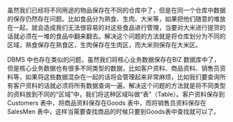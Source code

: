 虽然我们已经将不同用途的物品保存在不同的仓库中了，但是在同一个仓库中数据的保存仍然存在问题。比如食品分为熟食、生肉、大米等，如果把他们随意的堆放在一起，就会造成我们无法很容易的对这些食品进行管理，当要对大米进行提货的话就必须在一堆的食品中翻来翻去。解决这个问题的方法就是将仓库划分为不同的区域，熟食保存在熟食区，生肉保存在生肉区，而大米则保存在大米区。
DBMS 中也存在类似的问题，虽然我们将核心业务数据保存在BIZ 数据库中了，但是核心业务数据也有很多不同类型的数据，比如客户资料、商品资料、销售员资料等，如果将这些数据混杂在一起的话将会管理起来非常麻烦，比如我们要查询所有客户资料的话就必须将所有数据查询一遍。解决这个问题的方法就是将不同类型的资料放到不同的“区域”中，我们将这种区域叫做“表”（Table）。客户资料保存到Customers 表中，将商品资料保存在Goods 表中，而将销售员资料保存在SalesMen 表中，这样当需要查找商品的时候只要到Goods表中查找就可以了。